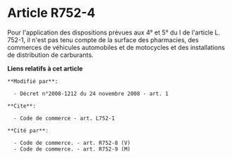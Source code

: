 # Article R752-4

Pour l'application des dispositions prévues aux 4° et 5° du I de l'article L. 752-1, il n'est pas tenu compte de la surface
des pharmacies, des commerces de véhicules automobiles et de motocycles et des installations de distribution de carburants.

**Liens relatifs à cet article**

	**Modifié par**:

	  - Décret n°2008-1212 du 24 novembre 2008 - art. 1

	**Cite**:

	  - Code de commerce - art. L752-1

	**Cité par**:

	  - Code de commerce. - art. R752-8 (V)
	  - Code de commerce. - art. R752-9 (M)
